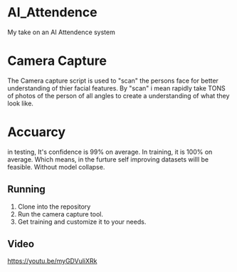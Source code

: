 # AI_Attendence
My take on an AI Attendence system

# Camera Capture
The Camera capture script is used to "scan" the persons face for better understanding of thier facial features.
By "scan" i mean rapidly take TONS of photos of the person of all angles to create a understanding of what they look like.

# Accuarcy
in testing, It's confidence is 99% on average. In training, it is 100% on average. Which means, in the furture self improving datasets willl be feasible. Without model collapse.

## Running
1. Clone into the repository
2. Run the camera capture tool.
3. Get training and customize it to your needs.

## Video
https://youtu.be/myGDVuliXRk
